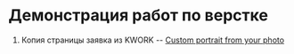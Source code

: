 # Демонстрация работ по верстке
1. Копия страницы заявка из KWORK -- [Custom portrait from your photo](https://ilgiz87.github.io/demo/custom-portrait/)
